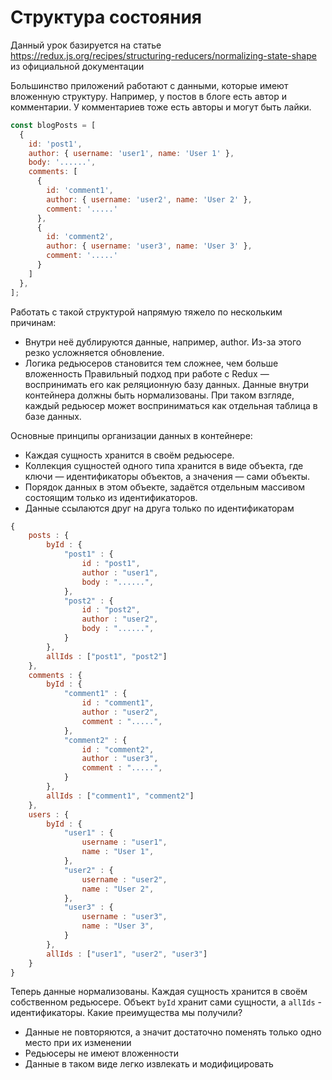 # Структура состояния
Данный урок базируется на статье https://redux.js.org/recipes/structuring-reducers/normalizing-state-shape из официальной документации

Большинство приложений работают с данными, которые имеют вложенную структуру. Например, у постов в блоге есть автор и комментарии. У комментариев тоже есть авторы и могут быть лайки.

```javascript
const blogPosts = [
  {
    id: 'post1',
    author: { username: 'user1', name: 'User 1' },
    body: '......',
    comments: [
      {
        id: 'comment1',
        author: { username: 'user2', name: 'User 2' },
        comment: '.....'
      },
      {
        id: 'comment2',
        author: { username: 'user3', name: 'User 3' },
        comment: '.....'
      }
    ]
  },
];
```

Работать с такой структурой напрямую тяжело по нескольким причинам:

- Внутри неё дублируются данные, например, author. Из-за этого резко усложняется обновление.
- Логика редьюсеров становится тем сложнее, чем больше вложенность
Правильный подход при работе с Redux — воспринимать его как реляционную базу данных. Данные внутри контейнера должны быть нормализованы. При таком взгляде, каждый редьюсер может восприниматься как отдельная таблица в базе данных.

Основные принципы организации данных в контейнере:

- Каждая сущность хранится в своём редьюсере.
- Коллекция сущностей одного типа хранится в виде объекта, где ключи — идентификаторы объектов, а значения — сами объекты.
- Порядок данных в этом объекте, задаётся отдельным массивом состоящим только из идентификаторов.
- Данные ссылаются друг на друга только по идентификаторам

```javascript
{
    posts : {
        byId : {
            "post1" : {
                id : "post1",
                author : "user1",
                body : "......",
            },
            "post2" : {
                id : "post2",
                author : "user2",
                body : "......",
            }
        },
        allIds : ["post1", "post2"]
    },
    comments : {
        byId : {
            "comment1" : {
                id : "comment1",
                author : "user2",
                comment : ".....",
            },
            "comment2" : {
                id : "comment2",
                author : "user3",
                comment : ".....",
            }
        },
        allIds : ["comment1", "comment2"]
    },
    users : {
        byId : {
            "user1" : {
                username : "user1",
                name : "User 1",
            },
            "user2" : {
                username : "user2",
                name : "User 2",
            },
            "user3" : {
                username : "user3",
                name : "User 3",
            }
        },
        allIds : ["user1", "user2", "user3"]
    }
}
```

Теперь данные нормализованы. Каждая сущность хранится в своём собственном редьюсере. Объект `byId` хранит сами сущности, а `allIds` - идентификаторы. Какие преимущества мы получили?

- Данные не повторяются, а значит достаточно поменять только одно место при их изменении
- Редьюсеры не имеют вложенности
- Данные в таком виде легко извлекать и модифицировать